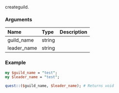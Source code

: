 createguild.
### Arguments
**Name**|**Type**|**Description**
:---|:---|:---
guild_name|string|
leader_name|string|

### Example

```perl
my $guild_name = "test";
my $leader_name = "test";

quest::($guild_name, $leader_name); # Returns void
```